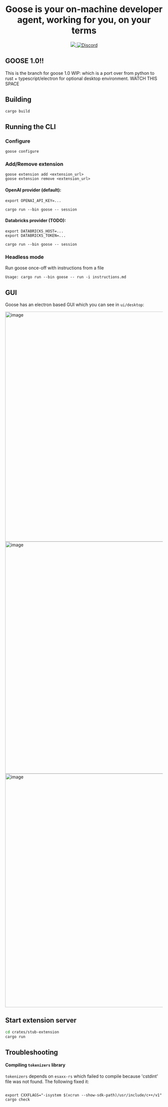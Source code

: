 <h1 align="center">
Goose is your on-machine developer agent, working for you, on your terms
</h1>

<p align="center">
  <a href="https://opensource.org/licenses/Apache-2.0">
    <img src="https://img.shields.io/badge/License-Apache_2.0-blue.svg">
  </a>
  <a href="https://discord.gg/7GaTvbDwga">
    <img src="https://img.shields.io/discord/1287729918100246654?logo=discord&logoColor=white&label=Join+Us&color=blueviolet" alt="Discord">
  </a>
</p>

## GOOSE 1.0!!

This is the branch for goose 1.0 WIP: which is a port over from python to rust + typescript/electron for optional desktop environment. WATCH THIS SPACE

## Building

```sh
cargo build
```

## Running the CLI

### Configure

```
goose configure
```

### Add/Remove extension

```
goose extension add <extension_url>
goose extension remove <extension_url>
```

#### OpenAI provider (default):

```
export OPENAI_API_KEY=...

cargo run --bin goose -- session
```

#### Databricks provider (TODO):

```
export DATABRICKS_HOST=...
export DATABRICKS_TOKEN=...

cargo run --bin goose -- session
```

### Headless mode

Run goose once-off with instructions from a file

```
Usage: cargo run --bin goose -- run -i instructions.md
```

## GUI

Goose has an electron based GUI which you can see in `ui/desktop`:

<img width="732" alt="image" src="https://github.com/user-attachments/assets/17499ae5-7812-46f0-8aae-e4d3d9583c34">
<img width="739" alt="image" src="https://github.com/user-attachments/assets/13ff2304-8468-47e0-9de8-89d23a62ec26">
<img width="744" alt="image" src="https://github.com/user-attachments/assets/3a825455-6cd1-406b-a459-e2c73dba024b">

## Start extension server

```sh
cd crates/stub-extension
cargo run
```

## Troubleshooting

#### Compiling `tokenizers` library

`tokenizers` depends on `esaxx-rs` which failed to compile because 'cstdint' file
was not found. The following fixed it:

```

export CXXFLAGS="-isystem $(xcrun --show-sdk-path)/usr/include/c++/v1"
cargo check
```